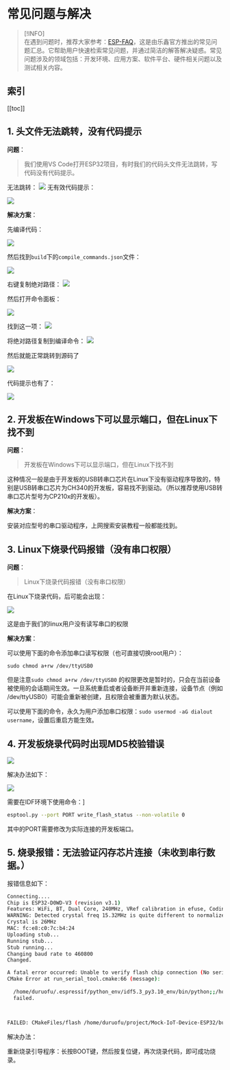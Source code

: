 # 常见问题与解决


> [!INFO]  
> 在遇到问题时，推荐大家参考：[ESP-FAQ](https://docs.espressif.com/projects/esp-faq/zh_CN/latest/index.html)，这是由乐鑫官方推出的常见问题汇总。它帮助用户快速检索常见问题，并通过简洁的解答解决疑惑。常见问题涉及的领域包括：开发环境、应用方案、软件平台、硬件相关问题以及测试相关内容。  

## 索引

[[toc]]
## 1. 头文件无法跳转，没有代码提示

**问题**：

>我们使用VS Code打开ESP32项目，有时我们的代码头文件无法跳转，写代码没有代码提示。

无法跳转：
![](attachments/20240129231028.png)
无有效代码提示：

![](attachments/20240129232435.png)

**解决方案**：

先编译代码：

![](attachments/20240129231103.png)

然后找到`build`下的`compile_commands.json`文件：

![](attachments/20240129231253.png)

右键复制绝对路径：
![](attachments/20240129231616.png)

然后打开命令面板：

![](attachments/20240129231412.png)

找到这一项：
![](attachments/20240129231444.png)

将绝对路径复制到编译命令：
![](attachments/20240129231711.png)


然后就能正常跳转到源码了

![](attachments/20240129231954.png)

代码提示也有了：

![](attachments/20240129232230.png)

## 2. 开发板在Windows下可以显示端口，但在Linux下找不到

 **问题**：

>开发板在Windows下可以显示端口，但在Linux下找不到

这种情况一般是由于开发板的USB转串口芯片在Linux下没有驱动程序导致的，特别是USB转串口芯片为CH340的开发板，容易找不到驱动。（所以推荐使用USB转串口芯片型号为CP210x的开发板）。

**解决方案**：

安装对应型号的串口驱动程序，上网搜索安装教程一般都能找到。


## 3. Linux下烧录代码报错（没有串口权限）

**问题**：

>Linux下烧录代码报错（没有串口权限）

在Linux下烧录代码，后可能会出现：

![](attachments/20250107091923.png)

这是由于我们的linux用户没有读写串口的权限

**解决方案**：

可以使用下面的命令添加串口读写权限（也可直接切换root用户）：

```
sudo chmod a+rw /dev/ttyUSB0
```

但是注意`sudo chmod a+rw /dev/ttyUSB0` 的权限更改是暂时的，只会在当前设备被使用的会话期间生效。一旦系统重启或者设备断开并重新连接，设备节点（例如 /dev/ttyUSB0）可能会重新被创建，且权限会被重置为默认状态。

可以使用下面的命令，永久为用户添加串口权限：`sudo usermod -aG dialout username`，设置后重启方能生效。

## 4. 开发板烧录代码时出现MD5校验错误

![](attachments/Pasted%20image%2020250210094506.png)

解决办法如下：

![](attachments/Pasted%20image%2020250210094818.png)

需要在IDF环境下使用命令：]

```bash
esptool.py --port PORT write_flash_status --non-volatile 0
```

其中的PORT需要修改为实际连接的开发板端口。


## 5. 烧录报错：无法验证闪存芯片连接（未收到串行数据。）

报错信息如下：

```bash
Connecting....
Chip is ESP32-D0WD-V3 (revision v3.1)
Features: WiFi, BT, Dual Core, 240MHz, VRef calibration in efuse, Coding Scheme None
WARNING: Detected crystal freq 15.32MHz is quite different to normalized freq 26MHz. Unsupported crystal in use?
Crystal is 26MHz
MAC: fc:e8:c0:7c:b4:24
Uploading stub...
Running stub...
Stub running...
Changing baud rate to 460800
Changed.

A fatal error occurred: Unable to verify flash chip connection (No serial data received.).
CMake Error at run_serial_tool.cmake:66 (message):
  
  /home/duruofu/.espressif/python_env/idf5.3_py3.10_env/bin/python;;/home/duruofu/esp32/esp-idf-v5.3/components/esptool_py/esptool/esptool.py;--chip;esp32
  failed.



FAILED: CMakeFiles/flash /home/duruofu/project/Mock-IoT-Device-ESP32/build/CMakeFiles/flash
```

解决办法：

重新烧录引导程序：长按BOOT键，然后按复位键，再次烧录代码，即可成功烧录。